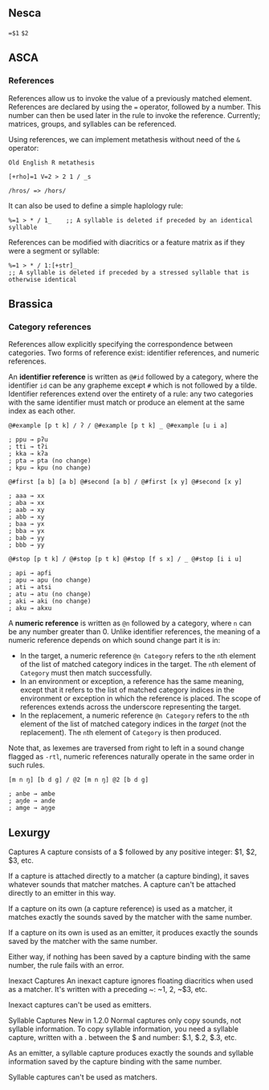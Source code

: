 ## Nesca

`=$1` `$2`

## ASCA

### References
References allow us to invoke the value of a previously matched element. References are declared by using the `=` operator, followed by a number. This number can then be used later in the rule to invoke the reference.
Currently; matrices, groups, and syllables can be referenced.

Using references, we can implement metathesis without need of the `&` operator:
```
Old English R metathesis

[+rho]=1 V=2 > 2 1 / _s

/hros/ => /hors/
```

It can also be used to define a simple haplology rule:
```
%=1 > * / 1_    ;; A syllable is deleted if preceded by an identical syllable
```

References can be modified with diacritics or a feature matrix as if they were a segment or syllable:

```
%=1 > * / 1:[+str]_ 
;; A syllable is deleted if preceded by a stressed syllable that is otherwise identical
```

## Brassica

### Category references

References allow explicitly specifying the correspondence between categories.
Two forms of reference exist: identifier references, and numeric references.

An **identifier reference** is written as `@#id` followed by a category,
  where the identifier `id` can be any grapheme except `#` which is not followed by a tilde.
Identifier references extend over the entirety of a rule:
  any two categories with the same identifier
  must match or produce an element at the same index as each other.

```brassica
@#example [p t k] / ʔ / @#example [p t k] _ @#example [u i a]

; ppu → pʔu
; tti → tʔi
; kka → kʔa
; pta → pta (no change)
; kpu → kpu (no change)
```

```brassica
@#first [a b] [a b] @#second [a b] / @#first [x y] @#second [x y]

; aaa → xx
; aba → xx
; aab → xy
; abb → xy
; baa → yx
; bba → yx
; bab → yy
; bbb → yy
```

```brassica
@#stop [p t k] / @#stop [p t k] @#stop [f s x] / _ @#stop [i i u]

; api → apfi
; apu → apu (no change)
; ati → atsi
; atu → atu (no change)
; aki → aki (no change)
; aku → akxu
```

A **numeric reference** is written as `@n` followed by a category,
  where `n` can be any number greater than 0.
Unlike identifier references,
  the meaning of a numeric reference depends on which sound change part it is in:
  
- In the target, a numeric reference `@n Category`
    refers to the `n`th element of the list of matched category indices in the target.
  The `n`th element of `Category` must then match successfully.
- In an environment or exception, a reference has the same meaning,
    except that it refers to the list of matched category indices
    in the environment or exception in which the reference is placed.
  The scope of references extends across the underscore representing the target.
- In the replacement, a numeric reference `@n Category`
    refers to the `n`th element of the list of matched category indices in the *target* (not the replacement).
  The `n`th element of `Category` is then produced.
  
Note that, as lexemes are traversed from right to left in a sound change flagged as `-rtl`,
  numeric references naturally operate in the same order in such rules.
  
```brassica
[m n ŋ] [b d g] / @2 [m n ŋ] @2 [b d g]

; anbe → ambe
; aŋde → ande
; amge → aŋge
```

## Lexurgy

Captures
A capture consists of a $ followed by any positive integer: $1, $2, $3, etc.

If a capture is attached directly to a matcher (a capture binding), it saves whatever sounds that matcher matches. A capture can't be attached directly to an emitter in this way.

If a capture on its own (a capture reference) is used as a matcher, it matches exactly the sounds saved by the matcher with the same number.

If a capture on its own is used as an emitter, it produces exactly the sounds saved by the matcher with the same number.

Either way, if nothing has been saved by a capture binding with the same number, the rule fails with an error.

Inexact Captures
An inexact capture ignores floating diacritics when used as a matcher. It's written with a preceding ~: ~$1, ~$2, ~$3, etc.

Inexact captures can't be used as emitters.

Syllable Captures
New in 1.2.0
Normal captures only copy sounds, not syllable information. To copy syllable information, you need a syllable capture, written with a . between the $ and number: $.1, $.2, $.3, etc.

As an emitter, a syllable capture produces exactly the sounds and syllable information saved by the capture binding with the same number.

Syllable captures can't be used as matchers.